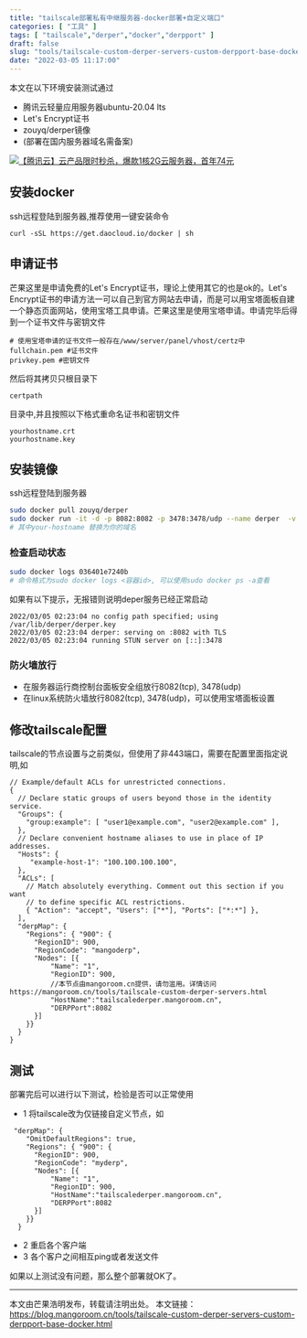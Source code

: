 ```yaml
---
title: "tailscale部署私有中继服务器-docker部署+自定义端口"
categories: [ "工具" ]
tags: [ "tailscale","derper","docker","derpport" ]
draft: false
slug: "tools/tailscale-custom-derper-servers-custom-derpport-base-docker"
date: "2022-03-05 11:17:00"
---
```


本文在以下环境安装测试通过

- 腾讯云轻量应用服务器ubuntu-20.04 lts
- Let's Encrypt证书
- zouyq/derper镜像
- (部署在国内服务器域名需备案)

[![【腾讯云】云产品限时秒杀，爆款1核2G云服务器，首年74元](https://mango-blog-1255355814.cos.ap-guangzhou.myqcloud.com/mango-bogad-tencentcloud.jpg)](https://curl.qcloud.com/ArhxAoxC)

## 安装docker

ssh远程登陆到服务器,推荐使用一键安装命令

```
curl -sSL https://get.daocloud.io/docker | sh
```

## 申请证书

芒果这里是申请免费的Let's Encrypt证书，理论上使用其它的也是ok的。Let's Encrypt证书的申请方法一可以自己到官方网站去申请，而是可以用宝塔面板自建一个静态页面网站，使用宝塔工具申请。芒果这里是使用宝塔申请。申请完毕后得到一个证书文件与密钥文件

```
# 使用宝塔申请的证书文件一般存在/www/server/panel/vhost/certz中
fullchain.pem #证书文件
privkey.pem #密钥文件
```
然后将其拷贝只根目录下

```
certpath
```
目录中,并且按照以下格式重命名证书和密钥文件

```
yourhostname.crt
yourhostname.key
```

## 安装镜像

ssh远程登陆到服务器

```bash
sudo docker pull zouyq/derper
sudo docker run -it -d -p 8082:8082 -p 3478:3478/udp --name derper  -v /certpath:/cert zouyq/derper /derper -hostname your-hostname -stun -a :8082 -certmode manual -certdir /cert 
# 其中your-hostname 替换为你的域名
```

### 检查启动状态

```bash
sudo docker logs 036401e7240b
# 命令格式为sudo docker logs <容器id>, 可以使用sudo docker ps -a查看
```
如果有以下提示，无报错则说明deper服务已经正常启动

```
2022/03/05 02:23:04 no config path specified; using /var/lib/derper/derper.key
2022/03/05 02:23:04 derper: serving on :8082 with TLS
2022/03/05 02:23:04 running STUN server on [::]:3478
```

### 防火墙放行

- 在服务器运行商控制台面板安全组放行8082(tcp), 3478(udp)
- 在linux系统防火墙放行8082(tcp), 3478(udp)，可以使用宝塔面板设置

## 修改tailscale配置

tailscale的节点设置与之前类似，但使用了非443端口，需要在配置里面指定说明,如

```
// Example/default ACLs for unrestricted connections.
{
  // Declare static groups of users beyond those in the identity service.
  "Groups": {
    "group:example": [ "user1@example.com", "user2@example.com" ],
  },
  // Declare convenient hostname aliases to use in place of IP addresses.
  "Hosts": {
     "example-host-1": "100.100.100.100",
  },
  "ACLs": [
    // Match absolutely everything. Comment out this section if you want
    // to define specific ACL restrictions.
    { "Action": "accept", "Users": ["*"], "Ports": ["*:*"] },
  ],
  "derpMap": {
    "Regions": { "900": {
      "RegionID": 900,
      "RegionCode": "mangoderp",
      "Nodes": [{
          "Name": "1",
          "RegionID": 900,
          //本节点由mangoroom.cn提供，请勿滥用。详情访问https://mangoroom.cn/tools/tailscale-custom-derper-servers.html
          "HostName":"tailscalederper.mangoroom.cn",
          "DERPPort":8082
      }]
    }}
  }
}
```

## 测试

部署完后可以进行以下测试，检验是否可以正常使用

- 1 将tailscale改为仅链接自定义节点，如

```
 "derpMap": {
    "OmitDefaultRegions": true,
    "Regions": { "900": {
      "RegionID": 900,
      "RegionCode": "myderp",
      "Nodes": [{
          "Name": "1",
          "RegionID": 900,
          "HostName":"tailscalederper.mangoroom.cn",
          "DERPPort":8082
      }]
    }}
  }
```
- 2 重启各个客户端
- 3 各个客户之间相互ping或者发送文件

如果以上测试没有问题，那么整个部署就OK了。

----------

本文由芒果浩明发布，转载请注明出处。
本文链接：https://blog.mangoroom.cn/tools/tailscale-custom-derper-servers-custom-derpport-base-docker.html